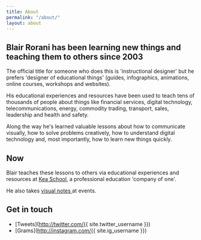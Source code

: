 ```yaml
---
title: About
permalink: "/about/"
layout: about
---
```


## Blair Rorani has been learning new things and teaching them to others since 2003
The official title for someone who does this is 'instructional designer' but he prefers 'designer of educational things' (guides, infographics, animations, online courses, workshops and websites).

His educational experiences and resources have been used to teach tens of thousands of people about things like financial services, digital technology, telecommunications, energy, commodity trading, transport, sales, leadership and health and safety.

Along the way he's learned valuable lessons about how to communicate visually, how to solve problems creatively, how to understand digital technology and, most importantly, how to learn new things quickly.

## Now
Blair teaches these lessons to others via educational experiences and resources at [Kea School](http://keaschool.com), a professional education 'company of one'.

He also takes [visual notes ](/visual-note-taking) at events.

## Get in touch
- [Tweets](http://twitter.com/{{ site.twitter_username }})
- [Grams](http://instagram.com/{{ site.ig_username }})
